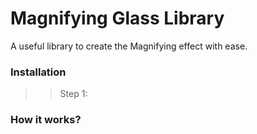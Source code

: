 # Magnifying Glass Library

A useful library to create the Magnifying effect with ease.

### Installation
>> Step 1:


### How it works?
